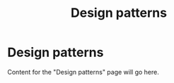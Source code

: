 ﻿---
title: "Design patterns"
---

# Design patterns

Content for the "Design patterns" page will go here.
